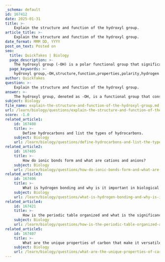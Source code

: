 ```yaml
---
_schema: default
id: 167412
date: 2025-01-31
title: >-
    Explain the structure and function of the hydroxyl group.
article_title: >-
    Explain the structure and function of the hydroxyl group.
date_format: MMM DD, YYYY
post_on_text: Posted on
seo:
  title: QuickTakes | Biology
  page_description: >-
    The hydroxyl group (-OH) is a polar functional group that significantly enhances solubility in water, plays a crucial role in alcohol formation, and is vital in various biological processes due to its ability to form hydrogen bonds.
  page_keywords: >-
    hydroxyl group,-OH,structure,function,properties,polarity,hydrogen bonds,solubility,alcohol formation,biological significance,organic compounds
author: QuickTakes
question: >-
    Explain the structure and function of the hydroxyl group.
answer: >-
    The hydroxyl group, denoted as -OH, is a functional group that consists of an oxygen atom covalently bonded to a hydrogen atom. This structure imparts several important characteristics and functions to molecules that contain this group.\n\n### Structure of the Hydroxyl Group\n- **Composition**: The hydroxyl group is made up of one oxygen atom and one hydrogen atom. The oxygen atom is more electronegative than the hydrogen atom, which leads to a polar covalent bond. This polarity results in a partial negative charge on the oxygen and a partial positive charge on the hydrogen.\n\n### Properties of the Hydroxyl Group\n- **Polarity**: The polar nature of the hydroxyl group allows it to form hydrogen bonds with other molecules, particularly water. This property makes compounds containing hydroxyl groups hydrophilic (water-attracting).\n- **Solubility**: The ability to form hydrogen bonds significantly enhances the solubility of organic compounds in water. For example, ethanol (C₂H₅OH), which contains a hydroxyl group, is highly soluble in water due to its capacity to engage in hydrogen bonding.\n\n### Role in Alcohol Formation\nThe presence of a hydroxyl group is essential in the formation of alcohols, which are organic compounds characterized by one or more hydroxyl groups attached to carbon atoms. The hydroxyl group not only contributes to the polar characteristics of alcohols but also plays a crucial role in their physical properties, such as boiling points and solubility. \n\n### Biological Significance\nIn biological systems, the hydroxyl group is vital for various biochemical processes. Its ability to form hydrogen bonds influences the interactions between molecules, affecting the structure and function of biological macromolecules. For instance, the solubility of sugars and alcohols in water is largely due to the presence of hydroxyl groups, which is critical for their roles in metabolism and cellular functions.\n\nIn summary, the hydroxyl group (-OH) is a polar functional group that enhances the solubility of organic compounds in water, plays a key role in the formation of alcohols, and is significant in various biological processes due to its ability to form hydrogen bonds.
subject: Biology
file_name: explain-the-structure-and-function-of-the-hydroxyl-group.md
url: /learn/biology/questions/explain-the-structure-and-function-of-the-hydroxyl-group
score: -1.0
related_article1:
    id: 167408
    title: >-
        Define hydrocarbons and list the types of hydrocarbons.
    subject: Biology
    url: /learn/biology/questions/define-hydrocarbons-and-list-the-types-of-hydrocarbons
related_article2:
    id: 167405
    title: >-
        How do ionic bonds form and what are cations and anions?
    subject: Biology
    url: /learn/biology/questions/how-do-ionic-bonds-form-and-what-are-cations-and-anions
related_article3:
    id: 167406
    title: >-
        What is hydrogen bonding and why is it important in biological systems?
    subject: Biology
    url: /learn/biology/questions/what-is-hydrogen-bonding-and-why-is-it-important-in-biological-systems
related_article4:
    id: 167421
    title: >-
        How is the periodic table organized and what is the significance of groups and periods?
    subject: Biology
    url: /learn/biology/questions/how-is-the-periodic-table-organized-and-what-is-the-significance-of-groups-and-periods
related_article5:
    id: 167407
    title: >-
        What are the unique properties of carbon that make it versatile in forming compounds?
    subject: Biology
    url: /learn/biology/questions/what-are-the-unique-properties-of-carbon-that-make-it-versatile-in-forming-compounds
---
```


&nbsp;